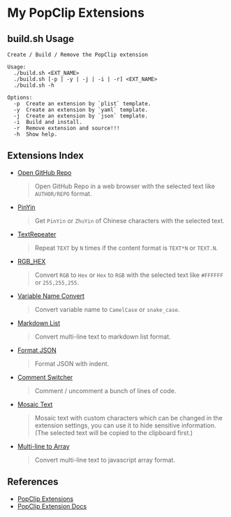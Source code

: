 # My PopClip Extensions

## build.sh Usage

```
Create / Build / Remove the PopClip extension

Usage:
  ./build.sh <EXT_NAME>
  ./build.sh [-p | -y | -j | -i | -r] <EXT_NAME>
  ./build.sh -h

Options:
  -p  Create an extension by `plist` template.
  -y  Create an extension by `yaml` template.
  -j  Create an extension by `json` template.
  -i  Build and install.
  -r  Remove extension and source!!!
  -h  Show help.
```

## Extensions Index

- [Open GitHub Repo][ext1]

  > Open GitHub Repo in a web browser with the selected text like `AUTHOR/REPO`
  > format.

- [PinYin][ext2]

  > Get `PinYin` or `ZhuYin` of Chinese characters with the selected text.

- [TextRepeater][ext3]

  > Repeat `TEXT` by `N` times if the content format is `TEXT*N` or `TEXT.N`.

- [RGB_HEX][ext4]

  > Convert `RGB` to `Hex` or `Hex` to `RGB` with the selected text like
  > `#FFFFFF` or `255,255,255`.

- [Variable Name Convert][ext5]

  > Convert variable name to `CamelCase` or `snake_case`.

- [Markdown List][ext6]

  > Convert multi-line text to markdown list format.

- [Format JSON][ext7]

  > Format JSON with indent.

- [Comment Switcher][ext8]

  > Comment / uncomment a bunch of lines of code.

- [Mosaic Text][ext9]

  > Mosaic text with custom characters which can be changed in the extension
  > settings, you can use it to hide sensitive information. (The selected text
  > will be copied to the clipboard first.)

- [Multi-line to Array][ext10]

  > Convert multi-line text to javascript array format.

## References

- [PopClip Extensions][popext]
- [PopClip Extension Docs][docs]

[ext1]:
  https://github.com/dofy/PopClip-Extensions/raw/master/dist/OpenGitHubRepo.popclipextz
[ext2]:
  https://github.com/dofy/PopClip-Extensions/raw/master/dist/PinYin.popclipextz
[ext3]:
  https://github.com/dofy/PopClip-Extensions/raw/master/dist/TextRepeater.popclipextz
[ext4]:
  https://github.com/dofy/PopClip-Extensions/raw/master/dist/RGB_HEX.popclipextz
[ext5]:
  https://github.com/dofy/PopClip-Extensions/raw/master/dist/VarNameConvert.popclipextz
[ext6]:
  https://github.com/dofy/PopClip-Extensions/raw/master/dist/MarkdownList.popclipextz
[ext7]:
  https://github.com/dofy/PopClip-Extensions/raw/master/dist/FormatJSON.popclipextz
[ext8]:
  https://github.com/dofy/PopClip-Extensions/raw/master/dist/CommentSwitcher.popclipextz
[ext9]:
  https://github.com/dofy/PopClip-Extensions/raw/master/dist/MosaicText.popclipextz
[ext10]:
  https://github.com/dofy/PopClip-Extensions/raw/master/dist/MultiLine2Array.popclipextz
[popext]: https://github.com/pilotmoon/PopClip-Extensions
[docs]: https://www.popclip.app/dev/
